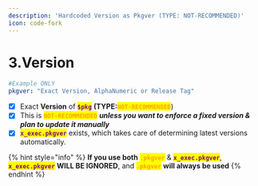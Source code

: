```yaml
---
description: 'Hardcoded Version as Pkgver (TYPE: NOT-RECOMMENDED)'
icon: code-fork
---
```


# 3.Version

```yaml
#Example ONLY
pkgver: "Exact Version, AlphaNumeric or Release Tag"
```

* [x] Exact **Version** of <mark style="color:purple;">**`$pkg`**</mark> **(TYPE:**<mark style="color:orange;">**`NOT-RECOMMENDED`**</mark>)
* [x] This is <mark style="color:orange;">**`NOT-RECOMMENDED`**</mark> _**unless you want to enforce a fixed version & plan to update it manually**_
* [x] <mark style="color:purple;">**`x_exec.pkgver`**</mark> exists, which takes care of determining latest versions automatically.

{% hint style="info" %}
**If you use both** <mark style="color:orange;">**`.pkgver`**</mark> & <mark style="color:purple;">**`x_exec.pkgver`**</mark>, <mark style="color:purple;">**`x_exec.pkgver`**</mark> **WILL BE IGNORED**, and <mark style="color:orange;">**`.pkgver`**</mark> **will always be used**
{% endhint %}

